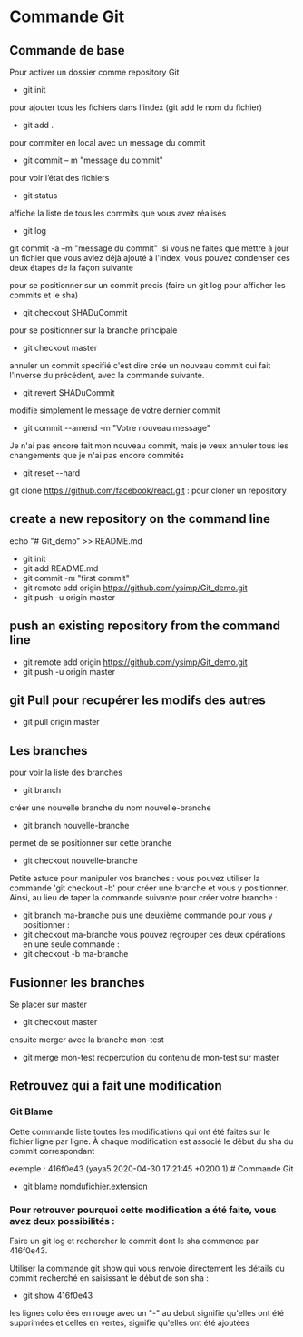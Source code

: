 # Commande Git

## Commande de base
 Pour activer un dossier comme repository Git
  - git init

pour ajouter  tous les fichiers dans l’index (git add le nom du fichier)
- git add .

pour commiter en local avec un message du commit
- git commit – m "message du commit" 

pour voir l’état des fichiers
- git status 

affiche la liste de tous les commits que vous avez réalisés
- git log 

git commit -a –m "message du commit" :si vous ne faites que mettre à jour un fichier que vous aviez déjà ajouté à l'index, vous pouvez condenser ces deux étapes de la façon suivante

pour se positionner sur un commit precis (faire un git log pour afficher les commits et le sha)
- git checkout SHADuCommit 

pour se positionner sur la branche principale 
- git checkout master 

annuler un commit specifié c'est dire crée un nouveau commit qui fait l'inverse du précédent, avec la commande suivante.
- git revert SHADuCommit 

modifie simplement le message de votre dernier commit
- git commit --amend -m "Votre nouveau message" 

Je n'ai pas encore fait mon nouveau commit, mais je veux annuler tous les changements que je n'ai pas encore commités
- git reset --hard 

git clone https://github.com/facebook/react.git : pour cloner un repository

## create a new repository on the command line
echo "# Git_demo" >> README.md
* git init
* git add README.md
* git commit -m "first commit"
* git remote add origin https://github.com/ysimp/Git_demo.git
* git push -u origin master

## push an existing repository from the command line
* git remote add origin https://github.com/ysimp/Git_demo.git
* git push -u origin master

## git Pull pour recupérer les modifs des autres
* git pull origin master

## Les branches

pour voir la liste des branches
* git branch 

créer une nouvelle branche du nom nouvelle-branche
* git branch nouvelle-branche 

permet de se positionner sur cette branche
* git checkout nouvelle-branche 

Petite astuce pour manipuler vos branches : vous pouvez utiliser la commande 'git checkout -b' pour créer une branche et vous y positionner. Ainsi, au lieu de taper la commande suivante pour créer votre branche :
* git branch ma-branche
puis une deuxième commande pour vous y positionner :
* git checkout ma-branche
 vous pouvez regrouper ces deux opérations en une seule commande : 
* git checkout -b ma-branche

## Fusionner les branches

Se placer sur master
* git checkout master

ensuite merger avec la branche mon-test
* git merge mon-test
recpercution du contenu de mon-test sur master 

## Retrouvez qui a fait une modification

### Git Blame
Cette commande liste toutes les modifications qui ont été faites sur le fichier ligne par ligne. À chaque modification est associé le début du sha du commit correspondant

exemple :
	416f0e43 (yaya5 2020-04-30 17:21:45 +0200  1) # Commande Git

* git blame nomdufichier.extension

### Pour retrouver pourquoi cette modification a été faite, vous avez deux possibilités : 

Faire un git log et rechercher le commit dont le sha commence par 416f0e43. 

Utiliser la commande git show qui vous renvoie directement les détails du commit recherché en saisissant le début de son sha : 

* git show 416f0e43

les lignes colorées en rouge avec un "-" au debut signifie qu'elles ont été supprimées
et celles en vertes, signifie qu'elles ont été ajoutées
